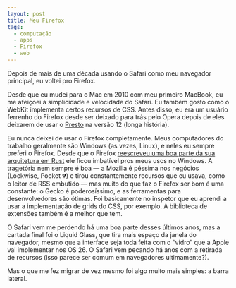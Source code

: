 ```yaml
---
layout: post
title: Meu Firefox
tags:
  - computação
  - apps
  - Firefox
  - web
---
```


Depois de mais de uma década usando o Safari como meu navegador principal, eu voltei pro Firefox.

Desde que eu mudei para o Mac em 2010 com meu primeiro MacBook, eu me afeiçoei à simplicidade e velocidade do Safari. Eu também gosto como o WebKit implementa certos recursos de CSS. Antes disso, eu era um usuário ferrenho do Firefox desde ser deixado para trás pelo Opera depois de eles deixarem de usar o [Presto](https://en.wikipedia.org/wiki/Presto_(browser_engine)) na versão 12 (longa história).

Eu nunca deixei de usar o Firefox completamente. Meus computadores do trabalho geralmente são Windows (as vezes, Linux), e neles eu sempre preferi o Firefox. Desde que o Firefox [reescreveu uma boa parte da sua arquitetura em Rust](https://blog.mozilla.org/en/mozilla/introducing-firefox-quantum/) ele ficou imbatível pros meus usos no Windows. A tragetória nem sempre é boa — a Mozilla é péssima nos negócios (Lockwise, Pocket 💔) e tirou constantemente recursos que eu usava, como o leitor de RSS embutido — mas muito do que faz o Firefox ser bom é uma constante: o Gecko é poderosíssimo, e as ferramentas para desenvolvedores são ótimas. Foi basicamente no inspetor que eu aprendi a usar a implementação de grids do CSS, por exemplo. A biblioteca de extensões também é a melhor que tem.

O Safari vem me perdendo há uma boa parte desses últimos anos, mas a cartada final foi o Liquid Glass, que tira mais espaço da janela do navegador, mesmo que a interface seja toda feita com o “vidro” que a Apple vai implementar nos OS 26. O Safari vem pecando há anos com a retirada de recursos (isso parece ser comum em navegadores ultimamente?).

Mas o que me fez migrar de vez mesmo foi algo muito mais simples: a barra lateral.
